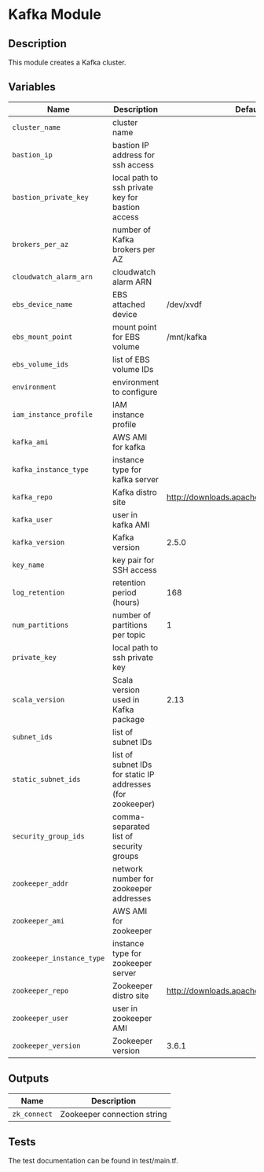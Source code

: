 # Kafka Module

## Description

This module creates a Kafka cluster.

## Variables

Name | Description | Default
---- | ----------- | -------
`cluster_name` | cluster name | |
`bastion_ip` | bastion IP address for ssh access | |
`bastion_private_key` | local path to ssh private key for bastion access | |
`brokers_per_az` | number of Kafka brokers per AZ | |
`cloudwatch_alarm_arn` | cloudwatch alarm ARN | |
`ebs_device_name` | EBS attached device | /dev/xvdf |
`ebs_mount_point` | mount point for EBS volume | /mnt/kafka |
`ebs_volume_ids` | list of EBS volume IDs | |
`environment` | environment to configure | |
`iam_instance_profile` | IAM instance profile | |
`kafka_ami` | AWS AMI for kafka | |
`kafka_instance_type` | instance type for kafka server | |
`kafka_repo` | Kafka distro site | http://downloads.apache.org/kafka |
`kafka_user` | user in kafka AMI | |
`kafka_version` | Kafka version | 2.5.0 |
`key_name` | key pair for SSH access | |
`log_retention` | retention period (hours) | 168 |
`num_partitions` | number of partitions per topic | 1 |
`private_key` | local path to ssh private key | |
`scala_version` | Scala version used in Kafka package | 2.13 |
`subnet_ids` | list of subnet IDs | |
`static_subnet_ids` | list of subnet IDs for static IP addresses (for zookeeper) |
`security_group_ids` | comma-separated list of security groups | |
`zookeeper_addr` | network number for zookeeper addresses | |
`zookeeper_ami` | AWS AMI for zookeeper | |
`zookeeper_instance_type` | instance type for zookeeper server | |
`zookeeper_repo` | Zookeeper distro site | http://downloads.apache.org/dist/zookeeper |
`zookeeper_user` | user in zookeeper AMI | |
`zookeeper_version` | Zookeeper version | 3.6.1 |

## Outputs

Name | Description
---- | -----------
`zk_connect` | Zookeeper connection string |

## Tests
The test documentation can be found in test/main.tf.
